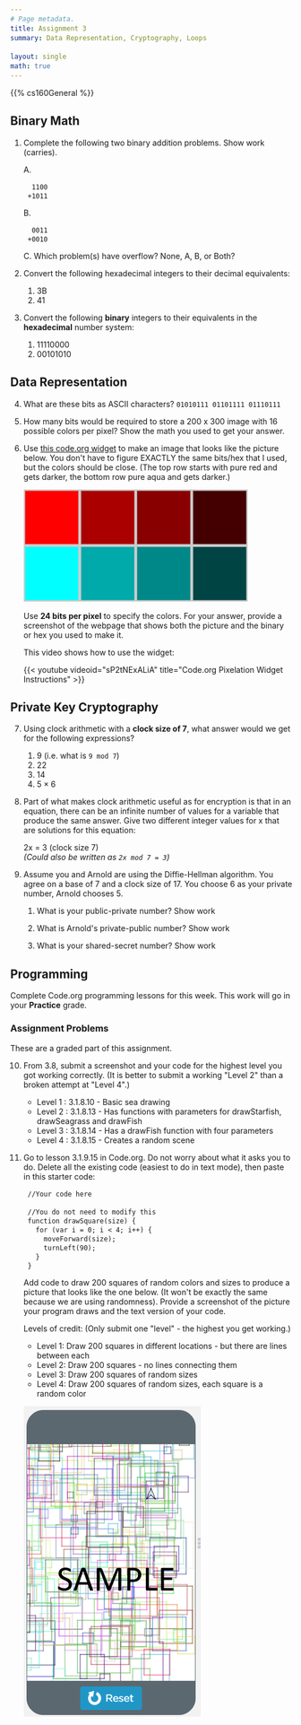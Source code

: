 ```yaml
---
# Page metadata.
title: Assignment 3
summary: Data Representation, Cryptography, Loops

layout: single
math: true
---
```


{{% cs160General %}}

## Binary Math

1. Complete the following two binary addition problems. Show work (carries).

    A.

         1100
        +1011

    B.

         0011
        +0010

    C. Which problem(s) have overflow? None, A, B, or Both?

1. Convert the following hexadecimal integers to their decimal equivalents: 
    1. 3B
    1. 41

1. Convert the following **binary** integers to their equivalents in the **hexadecimal** number system:

    1. 11110000
    1. 00101010

## Data Representation

4. What are these bits as ASCII characters? `01010111 01101111 01110111`

1. How many bits would be required to store a 200 x 300 image with 16 possible colors per pixel?
Show the math you used to get your answer.

1. Use [this code.org widget](https://studio.code.org/s/pixelation/stage/5/puzzle/1) to
    make an image that looks like the picture below. You don't have to figure EXACTLY the same
    bits/hex that I used, but the colors should be close. (The top row starts with pure red
    and gets darker, the bottom row pure aqua and gets darker.)

    ![Sample picture](squares.png)

    Use **24 bits per pixel** to specify the colors. For your answer, provide a
    screenshot of the webpage that shows both the picture
    and the binary or hex you used to make it.

    This video shows how to use the widget:

    {{< youtube videoid="sP2tNExALiA" title="Code.org Pixelation Widget Instructions" >}}

## Private Key Cryptography

7. Using clock arithmetic with a **clock size of 7**, what answer would we get for
the following expressions?
    1. 9 (i.e. what is `9 mod 7`)
    2. 22
    3. 14
    4. $\displaystyle 5\times 6$

1. Part of what makes clock arithmetic useful as for encryption is that in an equation, there
can be an infinite number of values for a variable that produce the same answer.
Give two different integer values for x that are solutions for this equation:

    2x = 3 (clock size 7)  
    *(Could also be written as `2x mod 7 = 3`)*

1. Assume you and Arnold are using the Diffie-Hellman algorithm.
You agree on a base of 7 and a clock size of 17.
You choose 6 as your private number, Arnold chooses 5.

    1. What is your public-private number? Show work

    1. What is Arnold's private-public number? Show work

    1. What is your shared-secret number? Show work

## Programming

Complete Code.org programming lessons for this week. This work will go in your
**Practice** grade.

### Assignment Problems

These are a graded part of this assignment.

10. From 3.8, submit a screenshot and your code for the highest level you got working correctly.
 (It is better to submit a working "Level 2" than a broken attempt at "Level 4".)

    * Level 1 : 3.1.8.10 - Basic sea drawing
    * Level 2 : 3.1.8.13 - Has functions with parameters for drawStarfish, drawSeagrass and drawFish
    * Level 3 : 3.1.8.14 - Has a drawFish function with four parameters
    * Level 4 : 3.1.8.15 - Creates a random scene

1. Go to lesson 3.1.9.15 in Code.org. Do not worry about what it asks you to do.
Delete all the existing code (easiest to do in text mode), then paste in this starter code:

        //Your code here
        
        //You do not need to modify this
        function drawSquare(size) {
          for (var i = 0; i < 4; i++) {
            moveForward(size);
            turnLeft(90);
          }
        }

    Add code to draw 200 squares of random colors and sizes to produce a picture that looks
    like the one below. (It won't be exactly the same because we are using randomness).
    Provide a screenshot of the picture your program draws and the text version of your code.

    Levels of credit: (Only submit one "level" - the highest you get working.)

    * Level 1: Draw 200 squares in different locations - but there are lines between each
    * Level 2: Draw 200 squares - no lines connecting them
    * Level 3: Draw 200 squares of random sizes
    * Level 4: Draw 200 squares of random sizes, each square is a random color  
     
    ![Sample picture](random_squares.png)
